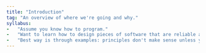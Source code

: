 ```yaml
---
title: "Introduction"
tag: "An overview of where we're going and why."
syllabus:
-   "Assume you know how to program."
-   "Want to learn how to design pieces of software that are reliable and reusable."
-   "Best way is through examples: principles don't make sense unless you know how to translate them into specifics."
---
```

